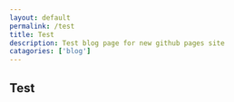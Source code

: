 ```yaml
---
layout: default
permalink: /test
title: Test
description: Test blog page for new github pages site
catagories: ['blog']
---
```


## Test

